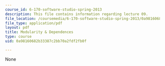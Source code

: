 ```yaml
---
course_id: 6-170-software-studio-spring-2013
description: This file contains information regarding lecture 09.
file_location: /coursemedia/6-170-software-studio-spring-2013/0a98160682b33387c2bb70a2fdf2fb0f_MIT6_170S13_09-mdlrty-dp.pdf
file_type: application/pdf
layout: pdf
title: Modularity & Dependences
type: course
uid: 0a98160682b33387c2bb70a2fdf2fb0f

---
```

None